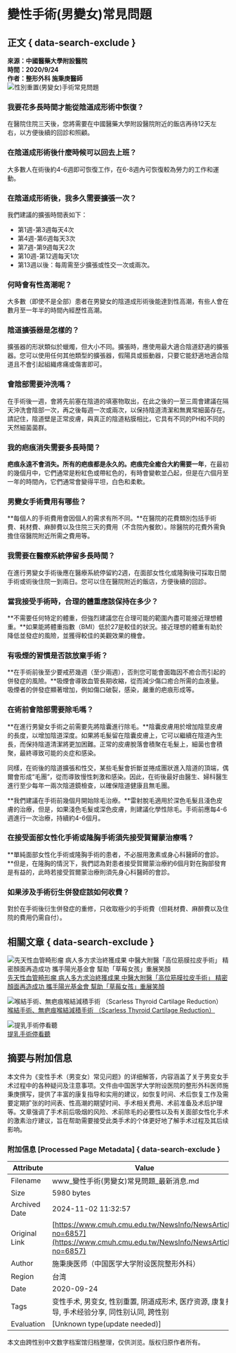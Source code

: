 # 變性手術(男變女)常見問題

## 正文 { data-search-exclude }


**來源：中國醫藥大學附設醫院**  
**時間：2020/9/24**  
**作者：整形外科 施秉庚醫師**  
![性別重置(男變女)手術常見問題](https://www.cmuh.cmu.edu.tw//FileUploads/images/shutterstock_1591043185.jpg)

### **我要花多長時間才能從陰道成形術中恢復？**

在醫院住院三天後，您將需要在中國醫藥大學附設醫院附近的飯店再待12天左右，以方便後續的回診和照顧。

### **在陰道成形術後什麼時候可以回去上班？**

大多數人在術後約4-6週即可恢復工作，在6-8週內可恢復較為勞力的工作和運動。

### **在陰道成形術後，我多久需要擴張一次？**

我們建議的擴張時間表如下：

- 第1週-第3週每天4次
- 第4週-第6週每天3次
- 第7週-第9週每天2次
- 第10週-第12週每天1次
- 第13週以後：每周需至少擴張或性交一次或兩次。

### **何時會有性高潮呢？**

大多數（即使不是全部）患者在男變女的陰道成形術後能達到性高潮，有些人會在數月至一年半的時間內經歷性高潮。

### **陰道擴張器是怎樣的？**

擴張器的形狀類似於蠟燭，但大小不同。擴張時，應使用最大適合陰道舒適的擴張器。您可以使用任何其他類型的擴張器，假陽具或振動器，只要它能舒適地適合陰道且不會引起組織疼痛或傷害即可。

### **會陰部需要沖洗嗎？**

在手術後一週，會將先前塞在陰道的填塞物取出，在此之後的一至三周會建議在隔天沖洗會陰部一次，再之後每週一次或兩次，以保持陰道清潔和無異常細菌存在。請記住，陰道壁是正常皮膚，與真正的陰道粘膜相比，它具有不同的PH和不同的天然細菌菌群。

### **我的疤痕消失需要多長時間？**

**疤痕永遠不會消失。所有的疤痕都是永久的。疤痕完全癒合大約需要一年**，在最初的幾個月中，它們通常是粉紅色或帶紅色的，有時會變軟並凸起，但是在六個月至一年的時間內，它們通常會變得平坦，白色和柔軟。

### **男變女手術費用有哪些？**

**每個人的手術費用會因個人的需求有所不同。**在醫院的花費類別包括手術費、耗材費、麻醉費以及住院三天的費用（不含院內餐飲）。除醫院的花費外需負擔住宿醫院附近所需之費用等。

### **我需要在醫療系統停留多長時間？**

在進行男變女手術後應在醫療系統停留約2週，在面部女性化或隆胸後可採取日間手術或術後住院一到兩日。您可以住在醫院附近的飯店，方便後續的回診。

### **當我接受手術時，合理的體重應該保持在多少？**

**不需要任何特定的體重，但強烈建議您在合理可能的範圍內盡可能接近理想體重。**如果能將體重指數（BMI）低於27是較佳的狀況。接近理想的體重有助於降低並發症的風險，並獲得較佳的美觀效果的機會。

### **有吸煙的習慣是否該放棄手術？**

**在手術前後至少要戒菸幾週（至少兩週），否則您可能會面臨因不癒合而引起的併發症的風險。**吸煙會導致血管長期收縮，從而減少傷口癒合所需的血液量。吸煙者的併發症顯著增加，例如傷口破裂，感染，嚴重的疤痕形成等。

### **在術前會陰部需要除毛嗎？**

**在進行男變女手術之前需要先將陰囊進行除毛。**陰囊皮膚用於增加陰莖皮膚的長度，以增加陰道深度。如果將毛髮留在陰囊皮膚上，它可以繼續在陰道內生長，而保持陰道清潔將更加困難。正常的皮膚脫落會積聚在毛髮上，細菌也會積聚，最終導致可能的炎症和感染。

同樣，在術後的陰道擴張和性交，某些毛髮會折斷並捲成團狀進入陰道的頂端，偶爾會形成“毛團”，從而導致慢性刺激和感染。因此，在術後最好由醫生、婦科醫生進行至少每年一兩次陰道鏡檢查，以確保陰道健康且無毛團。

**我們建議在手術前幾個月開始除毛治療。**雷射脫毛適用於深色毛髮且淺色皮膚的治療，但是，如果淺色毛髮或深色皮膚，則建議化學性除毛。手術前應每4-6週進行一次治療，持續約4-6個月。

### **在接受面部女性化手術或隆胸手術須先接受賀爾蒙治療嗎？**

**單純面部女性化手術或隆胸手術的患者，不必服用激素或身心科醫師的會診。**但是，在隆胸的情況下，我們認為對患者接受賀爾蒙治療約6個月對在胸部發育是有益的，此時若接受賀爾蒙治療則須先身心科醫師的會診。

### **如果涉及手術衍生併發症該如何收費？**

對於在手術後衍生併發症的重修，只收取極少的手術費（但耗材費、麻醉費以及住院的費用仍需自付）。

## 相關文章 { data-search-exclude }

![先天性血管畸形瘤 病人多方求治終獲成果 中醫大附醫「高位筋膜拉皮手術」 精密顏面再造成功 攜手陽光基金會 幫助「草莓女孩」重展笑顏](https://www.cmuh.cmu.edu.tw/FileUploads/News/20240315_114333.jpg?w=250&h=180&mode=crop&scale=both)  
[先天性血管畸形瘤 病人多方求治終獲成果 中醫大附醫「高位筋膜拉皮手術」 精密顏面再造成功 攜手陽光基金會 幫助「草莓女孩」重展笑顏](/NewsInfo/NewsArticle?no=8700)

![喉結手術、無疤痕喉結減積手術 （Scarless Thyroid Cartilage Reduction）](https://www.cmuh.cmu.edu.tw/FileUploads/News/20220609_203111.jpg?w=250&h=180&mode=crop&scale=both)  
[喉結手術、無疤痕喉結減積手術 （Scarless Thyroid Cartilage Reduction）](/NewsInfo/NewsArticle?no=7945)

![提乳手術停看聽](https://www.cmuh.cmu.edu.tw/FileUploads/News/18.jpg?w=250&h=180&mode=crop&scale=both)  
[提乳手術停看聽](/NewsInfo/NewsArticle?no=7625)

## 摘要与附加信息

<!-- tcd_abstract -->
本文件为《变性手术（男变女）常见问题》的详细解答，内容涵盖了关于男变女手术过程中的各种疑问及注意事项。文件由中国医学大学附设医院的整形外科医师施秉庚撰写，提供了丰富的康复指导和实用的建议，如恢复时间、术后恢复工作及需要定期扩张的时间表、性高潮的期望时间、手术相关费用、术前准备及术后护理等。文章强调了手术前后吸烟的风险、术前除毛的必要性以及有关面部女性化手术的激素治疗建议，旨在帮助需要接受此类手术的个体更好地了解手术过程及其后续影响。
<!-- tcd_abstract_end -->

### 附加信息 [Processed Page Metadata] { data-search-exclude }

| Attribute       | Value                                  |
|-----------------|----------------------------------------|
| Filename        | www_變性手術(男變女)常見問題_最新消息.md                             |
| Size            | 5980 bytes                           |
| Archived Date   | 2024-11-02 11:32:57                             |
| Original Link   | [https://www.cmuh.cmu.edu.tw/NewsInfo/NewsArticle?no=6857](https://www.cmuh.cmu.edu.tw/NewsInfo/NewsArticle?no=6857)                       |
| Author          | 施秉庚医师（中国医学大学附设医院整形外科）                               |
| Region          | 台湾                               |
| Date            | 2020-09-24                                 |
| Tags            | 变性手术, 男变女, 性别重置, 阴道成形术, 医疗资源, 康复指导, 手术经验分享, 同性别认同, 跨性别                                 |
| Evaluation            | [Unknown type(update needed)]                                 |
<!-- tcd_table_end -->

本文由跨性别中文数字档案馆归档整理，仅供浏览。版权归原作者所有。
